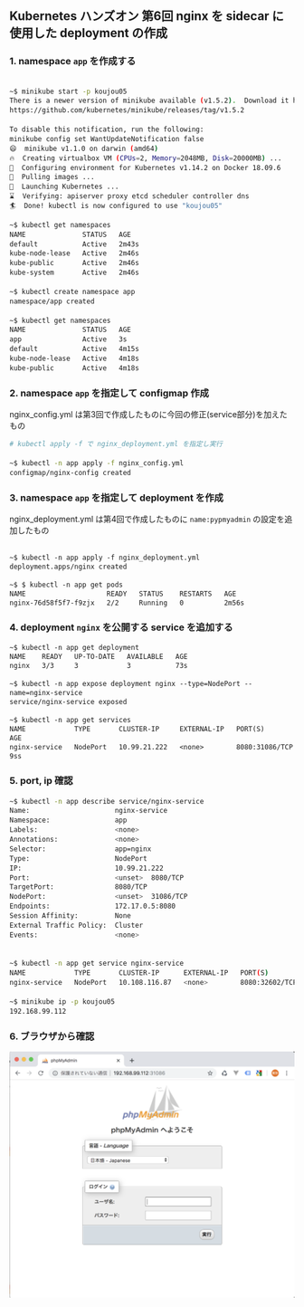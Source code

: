 ## Kubernetes ハンズオン 第6回 nginx を sidecar に使用した deployment の作成


### 1. namespace `app` を作成する

``` bash

~$ minikube start -p koujou05
There is a newer version of minikube available (v1.5.2).  Download it here:
https://github.com/kubernetes/minikube/releases/tag/v1.5.2

To disable this notification, run the following:
minikube config set WantUpdateNotification false
😄  minikube v1.1.0 on darwin (amd64)
🔥  Creating virtualbox VM (CPUs=2, Memory=2048MB, Disk=20000MB) ...
🐳  Configuring environment for Kubernetes v1.14.2 on Docker 18.09.6
🚜  Pulling images ...
🚀  Launching Kubernetes ... 
⌛  Verifying: apiserver proxy etcd scheduler controller dns
🏄  Done! kubectl is now configured to use "koujou05"

~$ kubectl get namespaces
NAME              STATUS   AGE
default           Active   2m43s
kube-node-lease   Active   2m46s
kube-public       Active   2m46s
kube-system       Active   2m46s

~$ kubectl create namespace app
namespace/app created

~$ kubectl get namespaces
NAME              STATUS   AGE
app               Active   3s
default           Active   4m15s
kube-node-lease   Active   4m18s
kube-public       Active   4m18s

```


### 2. namespace `app` を指定して configmap 作成

nginx_config.yml は第3回で作成したものに今回の修正(service部分)を加えたもの

```bash
# kubectl apply -f で nginx_deployment.yml を指定し実行

~$ kubectl -n app apply -f nginx_config.yml 
configmap/nginx-config created

```


### 3. namespace `app` を指定して deployment を作成

nginx_deployment.yml は第4回で作成したものに `name:pypmyadmin` の設定を追加したもの

```

~$ kubectl -n app apply -f nginx_deployment.yml
deployment.apps/nginx created

~$ $ kubectl -n app get pods
NAME                    READY   STATUS    RESTARTS   AGE
nginx-76d58f5f7-f9zjx   2/2     Running   0          2m56s

```


### 4. deployment `nginx` を公開する service を追加する

```
~$ kubectl -n app get deployment
NAME    READY   UP-TO-DATE   AVAILABLE   AGE
nginx   3/3     3            3           73s

~$ kubectl -n app expose deployment nginx --type=NodePort --name=nginx-service
service/nginx-service exposed

~$ kubectl -n app get services
NAME            TYPE       CLUSTER-IP     EXTERNAL-IP   PORT(S)          AGE
nginx-service   NodePort   10.99.21.222   <none>        8080:31086/TCP   9ss
```


### 5. port, ip 確認

```bash
~$ kubectl -n app describe service/nginx-service
Name:                     nginx-service
Namespace:                app
Labels:                   <none>
Annotations:              <none>
Selector:                 app=nginx
Type:                     NodePort
IP:                       10.99.21.222
Port:                     <unset>  8080/TCP
TargetPort:               8080/TCP
NodePort:                 <unset>  31086/TCP
Endpoints:                172.17.0.5:8080
Session Affinity:         None
External Traffic Policy:  Cluster
Events:                   <none>


~$ kubectl -n app get service nginx-service
NAME            TYPE       CLUSTER-IP      EXTERNAL-IP   PORT(S)          AGE
nginx-service   NodePort   10.108.116.87   <none>        8080:32602/TCP   2m30s

~$ minikube ip -p koujou05
192.168.99.112

```


### 6. ブラウザから確認

![ブラウザから確認](images/phpmyadmin.png)

